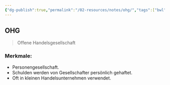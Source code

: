 ```yaml
---
{"dg-publish":true,"permalink":"/02-resources/notes/ohg/","tags":["bwl"],"noteIcon":"","updated":"2024-06-10T02:02:17.763+02:00"}
---
```


## OHG 
> Offene Handelsgesellschaft

### Merkmale:
- Personengesellschaft.
- Schulden werden von Gesellschafter persönlich gehaftet.
- Oft in kleinen Handelsunternehmen verwendet.
